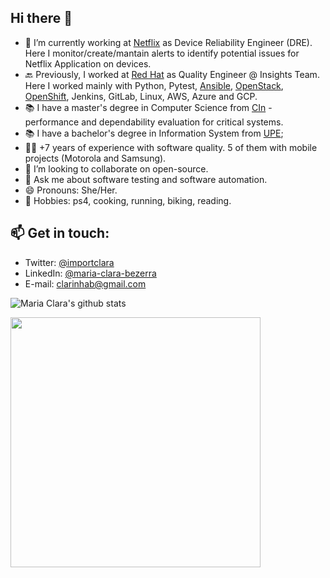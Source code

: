 ## Hi there 👋

- 🔭 I’m currently working at [Netflix](http://www.netflix.com/) as Device Reliability Engineer (DRE). Here I monitor/create/mantain alerts to identify potential issues for Netflix Application on devices.
- 🔙 Previously, I worked at [Red Hat](http://www.redhat.com/) as Quality Engineer @ Insights Team. Here I worked mainly with Python, Pytest, [Ansible](https://www.ansible.com/), [OpenStack](https://www.openstack.org/), [OpenShift](https://docs.openshift.com/), Jenkins, GitLab, Linux, AWS, Azure and GCP.
- 📚 I have a master's degree in Computer Science from [CIn](https://portal.cin.ufpe.br/) - performance and dependability evaluation for critical systems.
- 📚 I have a bachelor's degree in Information System from [UPE](http://www.upe.br/);
- 👩‍💻 +7 years of experience with software quality. 5 of them with mobile projects (Motorola and Samsung).
- 👯 I’m looking to collaborate on open-source.
- 💬 Ask me about software testing and software automation.
- 😄 Pronouns: She/Her.
- 🤘 Hobbies: ps4, cooking, running, biking, reading.

## 📫 Get in touch:

- Twitter: [@importclara](https://twitter.com/importclara)
- LinkedIn: [@maria-clara-bezerra](https://www.linkedin.com/in/maria-clara-bezerra/)
- E-mail: clarinhab@gmail.com


![Maria Clara's github stats](https://github-readme-stats.vercel.app/api?username=clarabez&show_icons=true&theme=radical)

<img width="400px" align="left" src="https://github-readme-stats.vercel.app/api/top-langs/?username=clarabez&hide=html&layout=compact&theme=buefy" />

